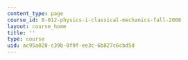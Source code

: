 ```yaml
---
content_type: page
course_id: 8-012-physics-i-classical-mechanics-fall-2008
layout: course_home
title: ''
type: course
uid: ac95a028-c39b-0f9f-ee3c-6b827c6cbd5d
---
```

